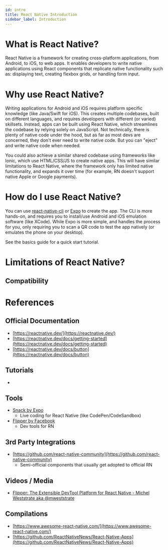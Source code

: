 ```yaml
---
id: intro
title: React Native Introduction
sidebar_label: Introduction
---
```


# What is React Native?

React Native is a framework for creating cross-platform applications, from Android, to iOS, to web apps. It enables developers to write native applications using React components that replicate native functionality such as: displaying text, creating flexbox grids, or handling form input. 

# Why use React Native?

Writing applications for Android and iOS requires platform specific knowledge (like Java/Swift for iOS). This creates multiple codebases, built on different languages, and requires developers with different (or varied) skillsets. Instead, apps can be built using React Native, which streamlines the codebase by relying solely on JavaScript. Not technically, there is plenty of native code under the hood, but as far as most devs are concerned, they don't ever need to write native code. But you can "eject" and write native code when needed.

You could also achieve a similar shared codebase using frameworks like Ionic, which use HTML/CSS/JS to create native apps. This will have similar limitations to React Native, where the framework only has limited native functionality, and expands it over time (for example, RN doesn't support native Apple or Google payments).

# How do I use React Native?

You can use [react-native-cli](https://www.npmjs.com/package/react-native-cli) or [Expo](https://expo.io/) to create the app. The CLI is more hands-on, and requires you to install/use Android and iOS emulation software (like XCode). While Expo is more simple, and handles the process for you, only requiring you to scan a QR code to test the app natively (or emulates the phone on your desktop).

See the basics guide for a quick start tutorial.

# Limitations of React Native?

## Compatibility

# References

## Official Documentation

- [https://reactnative.dev/](https://reactnative.dev/)
- [https://reactnative.dev/docs/getting-started](https://reactnative.dev/docs/getting-started)
- [https://reactnative.dev/docs/button](https://reactnative.dev/docs/button)

## Tutorials

- 

## Tools

- [Snack by Expo](https://snack.expo.io/)
    - Live coding for React Native (like CodePen/CodeSandbox)
- [Flipper by Facebook](https://fbflipper.com/)
    - Dev tools for RN

## 3rd Party Integrations

- [https://github.com/react-native-community](https://github.com/react-native-community)
    - Semi-official components that usually get adopted to official RN

## Videos / Media

- [Flipper: The Extensible DevTool Platform for React Native - Michel Weststrate aka @mweststrate](https://www.youtube.com/watch?v=WltZTn3ODW4)

## Compilations

- [https://www.awesome-react-native.com/](https://www.awesome-react-native.com/)
- [https://github.com/ReactNativeNews/React-Native-Apps](https://github.com/ReactNativeNews/React-Native-Apps)